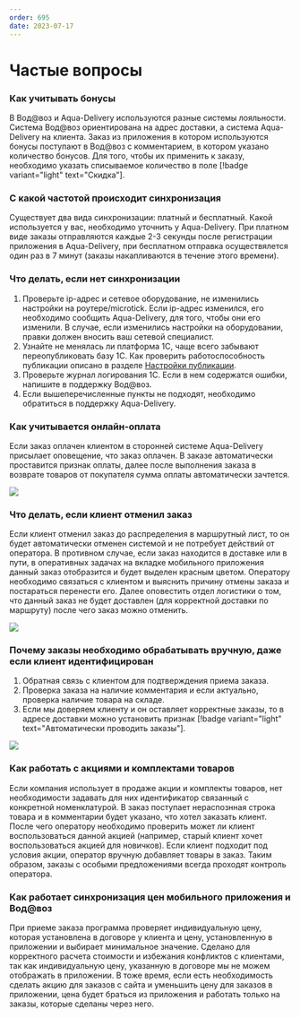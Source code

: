 ```yaml
---
order: 695
date: 2023-07-17
---
```

# Частые вопросы

### Как учитывать бонусы

В Вод@воз и Аqua-Delivery используются разные системы лояльности. Система Вод@воз ориентирована на адрес доставки, а система Аqua-Delivery на клиента. Заказ из приложения в котором используются бонусы поступают в Вод@воз с комментарием, в котором указано количество бонусов. Для того, чтобы их применить к заказу, необходимо указать списываемое количество в поле [!badge variant="light" text="Скидка"]. 

### С какой частотой происходит синхронизация

Существует два вида синхронизации: платный и бесплатный. Какой используется у вас, необходимо уточнить у Аqua-Delivery. При платном виде заказы отправляются каждые 2-3 секунды после регистрации приложения в Аqua-Delivery, при бесплатном отправка осуществялется один раз в 7 минут (заказы накапливаются в течение этого времени).

### Что делать, если нет синхронизации

1. Проверьте ip-адрес и сетевое оборудование, не изменились настройки на роутере/microtick. Если ip-адрес изменился, его необходимо сообщить Аqua-Delivery, для того, чтобы они его изменили. В случае, если изменились настройки на оборудовании, правки должен вносить ваш сетевой специалист. 
2. Узнайте не менялась ли платформа 1С, чаще всего забывают переопубликовать базу 1С. Как проверить работоспособность публикации описано в разделе [Настройки публикации](/5-приложение-экспедитора/1-инструкции-для-администратора/1-настройка-публикации-/).
3. Проверьте журнал логирования 1С. Если в нем содержатся ошибки, напишите в поддержку Вод@воз.
4. Если вышеперечисленные пункты не подходят, необходимо обратиться в поддержку Аqua-Delivery.

### Как учитывается онлайн-оплата

Если заказ оплачен клиентом в сторонней системе Аqua-Delivery присылает оповещение, что заказ оплачен. В заказе автоматически проставится признак оплаты, далее после выполнения заказа в возврате товаров от покупателя сумма оплаты автоматически зачтется. 


![](/images/Учет_онлайн_оплаты.jpg)

### Что делать, если клиент отменил заказ

Если клиент отменил заказ до распределения в маршрутный лист, то он будет автоматически отменен системой и не потребует действий от оператора. В противном случае, если заказ находится в доставке или в пути, в оперативных задачах на вкладке мобильного приложения данный заказ отобразится и будет выделен красным цветом. Оператору необходимо связаться с клиентом и выяснить причину отмены заказа и постараться перенести его. Далее оповестить отдел логистики о том, что данный заказ не будет доставлен (для корректной доставки по маршруту) после чего заказ можно отменить. 

![](/images/Отмененный_заказ_мпк.jpg)

### Почему заказы необходимо обрабатывать вручную, даже если клиент идентифицирован

1. Обратная связь с клиентом для подтверждения приема заказа.
2. Проверка заказа на наличие комментария и если актуально, проверка наличие товара на складе.
3. Если мы доверяем клиенту и он оставляет корректные заказы, то в адресе доставки можно установить признак [!badge variant="light" text="Автоматически проводить заказы"].

![](/images/Автоматически_проводить_заказы.jpg)

### Как работать с акциями и комплектами товаров

Если компания использует в продаже акции и комплекты товаров, нет необходимости задавать для них идентификатор связанный с конкретной номенклатурой. В заказ поступает нераспознная строка товара и в комментарии будет указано, что хотел заказать клиент. После чего оператору необходимо проверить может ли клиент воспользоваться данной акцией (например, старый клиент хочет воспользоваться акцией для новичков). Если клиент подходит под условия акции, оператор вручную добавляет товары в заказ. Таким образом, заказы с особыми предложениями всегда проходят контроль оператора.

### Как работает синхронизация цен мобильного приложения и Вод@воз

При приеме заказа программа проверяет индивидуальную цену, которая установлена в договоре у клиента и цену, установленную в приложении и выбирает минимальное значение. Сделано для корректного расчета стоимости и избежания конфликтов с клиентами, так как индивидуальную цену, указанную в договоре мы не можем отображать в приложении. В тоже время, если есть необходимость сделать акцию для заказов с сайта и уменьшить цену для заказов в приложении, цена будет браться из приложения и работать только на заказы, которые сделаны через него.
